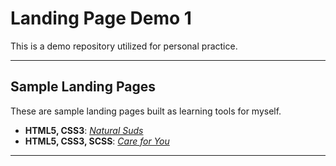 # Landing Page Demo 1

This is a demo repository utilized for personal practice. 

---

## Sample Landing Pages
These are sample landing pages built as learning tools for myself. 

- **HTML5, CSS3**: [_Natural Suds_](https://github.com/dcc5235/Soap_Landing)
- **HTML5, CSS3, SCSS**: [_Care for You_](https://github.com/dcc5235/Childcare_Landing)

---
